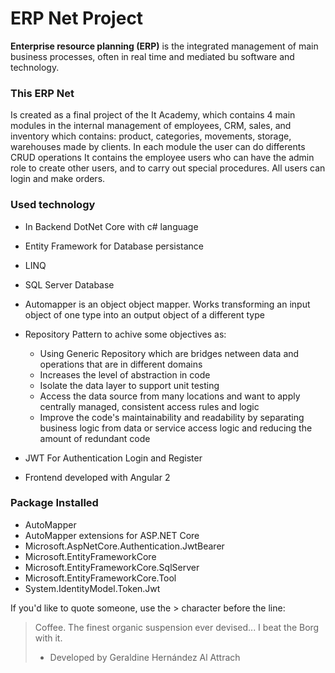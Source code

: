 ﻿# ERP Net Project

**Enterprise resource planning (ERP)** is the integrated management of main business processes, often in real time and mediated bu software and technology.
### This ERP Net
Is created as a final project of the It Academy, which contains 4 main modules in the internal management of employees, CRM, sales, and inventory which contains: product, categories, movements, storage, warehouses made by clients.
In each module the user can do differents CRUD operations
It contains the employee users who can have the admin role to create other users, and to carry out special procedures. All users can login and make orders.

### Used technology

* In Backend DotNet Core with c# language
* Entity Framework for Database persistance
* LINQ
* SQL Server Database
* Automapper is an object object mapper. Works transforming an input object of one type into an output object of a different type
* Repository Pattern to achive some objectives as: 
	* Using Generic Repository which are bridges netween data and operations that are in different domains
	* Increases the level of abstraction in code
	* Isolate the data layer to support unit testing
	* Access the data source from many locations and want to apply centrally managed, consistent access rules and logic
	* Improve the code's maintainability and readability by separating business logic from data or service access logic and reducing the amount of redundant code

* JWT For Authentication Login and Register
* Frontend developed with Angular 2

### Package Installed
* AutoMapper
* AutoMapper extensions for ASP.NET Core
* Microsoft.AspNetCore.Authentication.JwtBearer
* Microsoft.EntityFrameworkCore
* Microsoft.EntityFrameworkCore.SqlServer
* Microsoft.EntityFrameworkCore.Tool
* System.IdentityModel.Token.Jwt

If you'd like to quote someone, use the > character before the line:

> Coffee. The finest organic suspension ever devised... I beat the Borg with it.
> - Developed by Geraldine Hernández Al Attrach